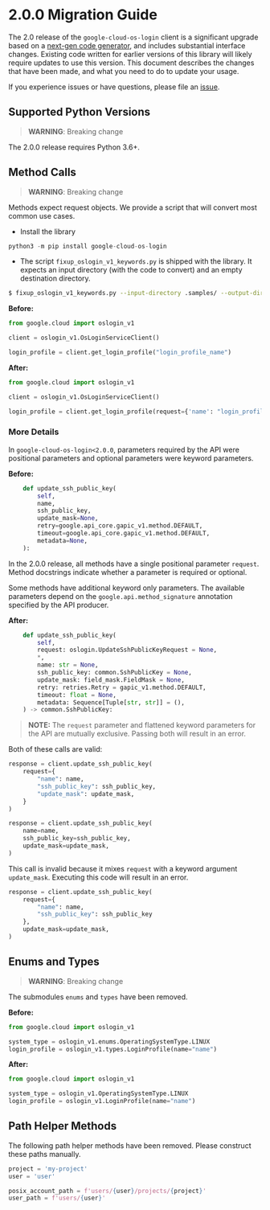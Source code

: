 # 2.0.0 Migration Guide

The 2.0 release of the `google-cloud-os-login` client is a significant upgrade based on a [next-gen code generator](https://github.com/googleapis/gapic-generator-python), and includes substantial interface changes. Existing code written for earlier versions of this library will likely require updates to use this version. This document describes the changes that have been made, and what you need to do to update your usage.

If you experience issues or have questions, please file an [issue](https://github.com/googleapis/python-oslogin/issues).

## Supported Python Versions

> **WARNING**: Breaking change

The 2.0.0 release requires Python 3.6+.


## Method Calls

> **WARNING**: Breaking change

Methods expect request objects. We provide a script that will convert most common use cases.

* Install the library

```py
python3 -m pip install google-cloud-os-login
```

* The script `fixup_oslogin_v1_keywords.py` is shipped with the library. It expects
an input directory (with the code to convert) and an empty destination directory.

```sh
$ fixup_oslogin_v1_keywords.py --input-directory .samples/ --output-directory samples/
```

**Before:**
```py
from google.cloud import oslogin_v1

client = oslogin_v1.OsLoginServiceClient()

login_profile = client.get_login_profile("login_profile_name")
```


**After:**
```py
from google.cloud import oslogin_v1

client = oslogin_v1.OsLoginServiceClient()

login_profile = client.get_login_profile(request={'name': "login_profile_name"})
```

### More Details

In `google-cloud-os-login<2.0.0`, parameters required by the API were positional parameters and optional parameters were keyword parameters.

**Before:**
```py
    def update_ssh_public_key(
        self,
        name,
        ssh_public_key,
        update_mask=None,
        retry=google.api_core.gapic_v1.method.DEFAULT,
        timeout=google.api_core.gapic_v1.method.DEFAULT,
        metadata=None,
    ):
```

In the 2.0.0 release, all methods have a single positional parameter `request`. Method docstrings indicate whether a parameter is required or optional.

Some methods have additional keyword only parameters. The available parameters depend on the `google.api.method_signature` annotation specified by the API producer.


**After:**
```py
    def update_ssh_public_key(
        self,
        request: oslogin.UpdateSshPublicKeyRequest = None,
        *,
        name: str = None,
        ssh_public_key: common.SshPublicKey = None,
        update_mask: field_mask.FieldMask = None,
        retry: retries.Retry = gapic_v1.method.DEFAULT,
        timeout: float = None,
        metadata: Sequence[Tuple[str, str]] = (),
    ) -> common.SshPublicKey:
```

> **NOTE:** The `request` parameter and flattened keyword parameters for the API are mutually exclusive.
> Passing both will result in an error.


Both of these calls are valid:

```py
response = client.update_ssh_public_key(
    request={
        "name": name,
        "ssh_public_key": ssh_public_key,
        "update_mask": update_mask,
    }
)
```

```py
response = client.update_ssh_public_key(
    name=name,
    ssh_public_key=ssh_public_key,
    update_mask=update_mask,
)
```

This call is invalid because it mixes `request` with a keyword argument `update_mask`. Executing this code
will result in an error.

```py
response = client.update_ssh_public_key(
    request={
        "name": name,
        "ssh_public_key": ssh_public_key
    },
    update_mask=update_mask,
)
```



## Enums and Types


> **WARNING**: Breaking change

The submodules `enums` and `types` have been removed.

**Before:**
```py
from google.cloud import oslogin_v1

system_type = oslogin_v1.enums.OperatingSystemType.LINUX
login_profile = oslogin_v1.types.LoginProfile(name="name")
```


**After:**
```py
from google.cloud import oslogin_v1

system_type = oslogin_v1.OperatingSystemType.LINUX
login_profile = oslogin_v1.LoginProfile(name="name")
```

## Path Helper Methods

The following path helper methods have been removed. Please construct these paths manually.

```py
project = 'my-project'
user = 'user'

posix_account_path = f'users/{user}/projects/{project}'
user_path = f'users/{user}'
```
